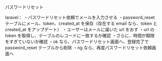 パスワードリセット

laravel：
・パスワードリセット依頼でメールを入力させる
・password_reset テーブルにメール、token、created_at を保存（存在する email なら、token と created_at をアップデート）
・ユーザーはメールに届いた url をおす
・url の token を取得し、テーブルのレコードに一致するか確認
・さらに、時間が期限をすぎていないか確認
・ok なら、パスワードリセット画面へ、登録完了で password_reset テーブルから削除
・ng なら、再度パスワードリセット依頼画面へ
